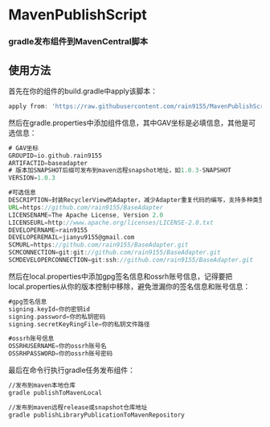 # MavenPublishScript
### gradle发布组件到MavenCentral脚本
## 使用方法
首先在你的组件的build.gradle中apply该脚本：
```groovy
apply from: 'https://raw.githubusercontent.com/rain9155/MavenPublishScript/main/script/publication.gradle'
```
然后在gradle.properties中添加组件信息，其中GAV坐标是必填信息，其他是可选信息：
```groovy
# GAV坐标
GROUPID=io.github.rain9155
ARTIFACTID=baseadapter
# 版本加SNAPSHOT后缀可发布到maven远程snapshot地址，如1.0.3-SNAPSHOT
VERSION=1.0.3

#可选信息
DESCRIPTION=封装RecyclerView的Adapter，减少Adapter重复代码的编写，支持多种类型的itemType、自动加载更多、添加emptyView和添加headerView
URL=https://github.com/rain9155/BaseAdapter
LICENSENAME=The Apache License, Version 2.0
LICENSEURL=http://www.apache.org/licenses/LICENSE-2.0.txt
DEVELOPERNAME=rain9155
DEVELOPEREMAIL=jianyu9155@gmail.com
SCMURL=https://github.com/rain9155/BaseAdapter.git
SCMCONNECTION=git:git://github.com/rain9155/BaseAdapter.git
SCMDEVELOPERCONNECTION=git:ssh://github.com/rain9155/BaseAdapter.git
```

然后在local.properties中添加gpg签名信息和ossrh账号信息，记得要把local.properties从你的版本控制中移除，避免泄漏你的签名信息和账号信息：
```groovy
#gpg签名信息
signing.keyId=你的密钥id
signing.password=你的私钥密码
signing.secretKeyRingFile=你的私钥文件路径

#ossrh账号信息
OSSRHUSERNAME=你的ossrh账号名
OSSRHPASSWORD=你的ossrh账号密码
```
最后在命令行执行gradle任务发布组件：
```bash
//发布到maven本地仓库
gradle publishToMavenLocal

//发布到maven远程release或snapshot仓库地址
gradle publishLibraryPublicationToMavenRepository
```
